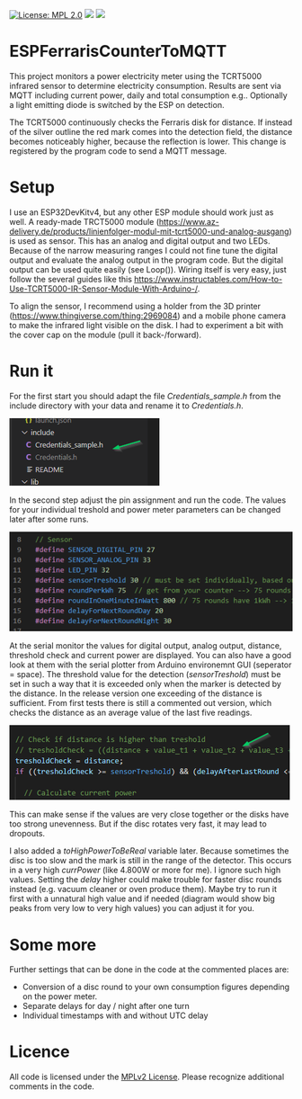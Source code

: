 [![License: MPL 2.0](https://img.shields.io/badge/License-MPL%202.0-brightgreen.svg)](https://opensource.org/licenses/MPL-2.0)
![](https://github.com/pduck27/ESPFerrarisCounterToMQTT/workflows/BuildAndRelease/badge.svg)
![](https://img.shields.io/github/v/release/pduck27/ESPFerrarisCounterToMQTT)

# ESPFerrarisCounterToMQTT
This project monitors a power electricity meter using the TCRT5000 infrared sensor to determine electricity consumption. Results are sent via MQTT including current power, daily and total consumption e.g.. Optionally a light emitting diode is switched by the ESP on detection.

The TCRT5000 continuously checks the Ferraris disk for distance. If instead of the silver outline the red mark comes into the detection field, the distance becomes noticeably higher, because the reflection is lower. This change is registered by the program code to send a MQTT message.

# Setup
I use an ESP32DevKitv4, but any other ESP module should work just as well. A ready-made TRCT5000 module (https://www.az-delivery.de/products/linienfolger-modul-mit-tcrt5000-und-analog-ausgang) is used as sensor. This has an analog and digital output and two LEDs. Because of the narrow measuring ranges I could not fine tune the digital output and evaluate the analog output in the program code. But the digital output can be used quite easily (see Loop()). 
Wiring itself is very easy, just follow the several guides like this https://www.instructables.com/How-to-Use-TCRT5000-IR-Sensor-Module-With-Arduino-/.

To align the sensor, I recommend using a holder from the 3D printer (https://www.thingiverse.com/thing:2969084) and a mobile phone camera to make the infrared light visible on the disk. I had to experiment a bit with the cover cap on the module (pull it back-/forward). 

# Run it
For the first start you should adapt the file *Credentials_sample.h* from the include directory with your data and rename it to *Credentials.h*.

![credentials image](/ressource/shot2.png)

In the second step adjust the pin assignment and run the code. The values for your individual treshold and power meter parameters can be changed later after some runs.

![credentials image](/ressource/shot1.png)

At the serial monitor the values for digital output, analog output, distance, threshold check and current power are displayed. You can also have a good look at them with the serial plotter from Arduino environemnt GUI (seperator = space). 
The threshold value for the detection (*sensorTreshold*) must be set in such a way that it is exceeded only when the marker is detected by the distance. 
In the release version one exceeding of the distance is sufficient. From first tests there is still a commented out version, which checks the distance as an average value of the last five readings. 


![credentials image](/ressource/shot3.png)

This can make sense if the values are very close together or the disks have too strong unevenness. But if the disc rotates very fast, it may lead to dropouts.

I also added a *toHighPowerToBeReal* variable later. Because sometimes the disc is too slow and the mark is still in the range of the detector. This occurs in a very high *currPower* (like 4.800W or more for me). I ignore such high values. Setting the *delay* higher could make trouble for faster disc rounds instead (e.g. vacuum cleaner or oven produce them). Maybe try to run it first with a unnatural high value and if needed (diagram would show big peaks from very low to very high values) you can adjust it for you. 
# Some more
Further settings that can be done in the code at the commented places are:
- Conversion of a disc round to your own consumption figures depending on the power meter.
- Separate delays for day / night after one turn
- Individual timestamps with and without UTC delay


# Licence
All code is licensed under the [MPLv2 License](https://github.com/pduck27/ESPFerrarisCounterToMQTT/blob/master/LICENSE).
Please recognize additional comments in the code.